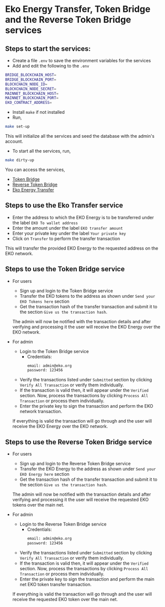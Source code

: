 # Eko Energy Transfer, Token Bridge and the Reverse Token Bridge services

## Steps to start the services:

- Create a file `.env` to save the environment variables for the services
- Add and edit the following to the `.env`

```sh
BRIDGE_BLOCKCHAIN_HOST=
BRIDGE_BLOCKCHAIN_PORT=
BLOCKCHAIN_NODE_ID=
BLOCKCHAIN_NODE_SECRET=
MAINNET_BLOCKCHAIN_HOST=
MAINNET_BLOCKCHAIN_PORT=
EKO_CONTRACT_ADDRESS=
```

- Install `make` if not installed
- Run,

```sh
make set-up
```

This will initialize all the services and seed the database with the admin's account.

- To start all the services, run,

```sh
make dirty-up
```

You can access the services,

- [Token Bridge](http://fromeko.eko.computer)
- [Reverse Token Bridge](http://toeko.eko.computer)
- [Eko Energy Transfer](http://18.224.234.105:88)

## Steps to use the Eko Transfer service

- Enter the address to which the EKO Energy is to be transferred under the label `EKO To wallet address`
- Enter the amount under the label `EKO transfer amount`
- Enter your private key under the label `Your private key`
- Click on `Transfer` to perform the transfer transaction

This will transfer the provided EKO Energy to the requested address on the EKO network.

## Steps to use the Token Bridge service

- For users

  - Sign up and login to the Token Bridge service
  - Transfer the EKO tokens to the address as shown under `Send your EKO Tokens here` section
  - Get the transaction hash of the transfer transaction and submit it to the section `Give us the transaction hash`.

  The admin will now be notified with the transaction details and after verifying and processing it the user will receive the EKO Energy over the EKO network.

- For admin

  - Login to the Token Bridge service
    - Credentials:
      ```sh
      email: admin@eko.org
      password: 123456
      ```
  - Verify the transactions listed under `Submitted` section by clicking `Verify All Transaction` or verify them individually.
  - If the transaction is valid then, it will appear under the `Verified` section. Now, process the transactions by clicking `Process All Transaction` or process them individually.
  - Enter the private key to sign the transaction and perform the EKO network transaction.

  If everything is valid the transaction will go through and the user will receive the EKO Energy over the EKO network.

## Steps to use the Reverse Token Bridge service

- For users

  - Sign up and login to the Reverse Token Bridge service
  - Transfer the EKO Energy to the address as shown under `Send your EKO Energy here` section
  - Get the transaction hash of the transfer transaction and submit it to the section `Give us the transaction hash`.

  The admin will now be notified with the transaction details and after verifying and processing it the user will receive the requested EKO tokens over the main net.

- For admin

  - Login to the Reverse Token Bridge service
    - Credentials:
      ```sh
      email: admin@eko.org
      password: 123456
      ```
  - Verify the transactions listed under `Submitted` section by clicking `Verify All Transaction` or verify them individually.
  - If the transaction is valid then, it will appear under the `Verified` section. Now, process the transactions by clicking `Process All Transaction` or process them individually.
  - Enter the private key to sign the transaction and perform the main net EKO token transfer transaction.

  If everything is valid the transaction will go through and the user will receive the requested EKO token over the main net.

